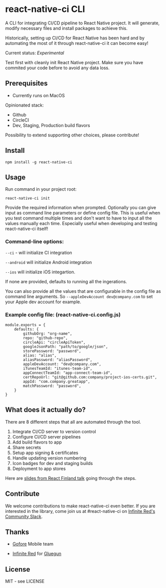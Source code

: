 # react-native-ci CLI

A CLI for integrating CI/CD pipeline to React Native project.
It will generate, modify necessary files and install packages 
to achieve this.

Historically, setting up CI/CD for React Native has been hard and
by automating the most of it through react-native-ci it can become
easy!

Current status: *Experimental*

Test first with cleanly init React Native project.
Make sure you have commited your code before to avoid any data loss.

## Prerequisites

- Currently runs on MacOS

Opinionated stack:

- Github
- CircleCI
- Dev, Staging, Production build flavors

Possibility to extend supporting other choices, please contribute!

## Install

```
npm install -g react-native-ci
```

## Usage

Run command in your project root:

```
react-native-ci init
```

Provide the required information when prompted. Optionally you can give input as command line parameters
or define config file. This is useful when you test command multiple times and don't want
to have to input all the values manually each time. Especially useful when developing and testing
react-native-ci itself!

### Command-line options: 

`--ci` - will initialize CI integration

`--android` will initialize Android integration

`--ios` will initialize iOS integartion.

If none are provided, defaults to running all the ingerations.

You can also provide all the values that are configurable in the config file as command line arguments.
So `--appleDevAccount dev@company.com` to set your Apple dev account for example.

### Example config file: (react-native-ci.config.js)

```
module.exports = {
    defaults: {
        githubOrg: "org-name",
        repo: "github-repo",
        circleApi: "circleApiToken",
        googleJsonPath: "path/to/google/json",
        storePassword: "password",
        alias: "alias",
        aliasPassword: "aliasPassword",
        appleDevAccount: "dev@company.com",
        iTunesTeamId: "itunes-team-id",
        appConnectTeamId: "app-connect-team-id",
        certRepoUrl: "git@github.com:company/project-ios-certs.git",
        appId: "com.company.greatapp",
        matchPassword: "password",
    }
}

```

## What does it actually do?

There are 8 different steps that all are automated through the tool.

1) Integrate CI/CD server to version control
2) Configure CI/CD server pipelines
3) Add build flavors to app
4) Share secrets
5) Setup app signing & certificates
6) Handle updating version numbering
7) Icon badges for dev and staging builds
8) Deployment to app stores

Here are [slides from React Finland talk](docs/ReactFinland-RN-CICD.pdf) going through the steps.

## Contribute

We welcome contributions to make react-native-ci even better. 
If you are interested in the library, come join us
at #react-native-ci on [Infinite Red's Community Slack](http://community.infinite.red/).
 
## Thanks

- [Gofore](https://www.gofore.com) Mobile team

- [Infinite Red](https://infinite.red/) for [Gluegun](https://infinitered.github.io/gluegun/#/)


## License

MIT - see LICENSE

